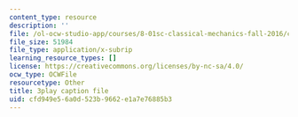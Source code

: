 ```yaml
---
content_type: resource
description: ''
file: /ol-ocw-studio-app/courses/8-01sc-classical-mechanics-fall-2016/cfd949e56a0d523b9662e1a7e76885b3_sffRo1-_D8E.srt
file_size: 51984
file_type: application/x-subrip
learning_resource_types: []
license: https://creativecommons.org/licenses/by-nc-sa/4.0/
ocw_type: OCWFile
resourcetype: Other
title: 3play caption file
uid: cfd949e5-6a0d-523b-9662-e1a7e76885b3
---
```

